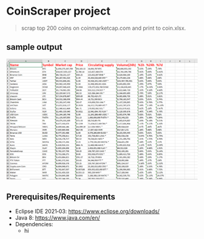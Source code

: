 # CoinScraper project

> scrap top 200 coins on coinmarketcap.com and print to coin.xlsx.

## sample output
![Sample output](https://github.com/hlongn2469/CoinScraper/blob/main/Screenshot%202021-04-28%20134430.png)

## Prerequisites/Requirements
* Eclipse IDE 2021‑03: https://www.eclipse.org/downloads/
* Java 8: https://www.java.com/en/
* Dependencies:
   * hi
